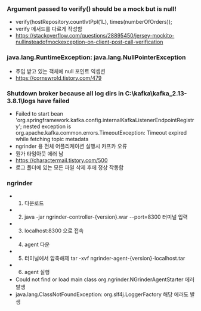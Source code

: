 ### Argument passed to verify() should be a mock but is null!

- verify(hostRepository.countIvtPpl(1L), times(numberOfOrders));
- verify 메서드를 다르게 작성함
- https://stackoverflow.com/questions/28895450/jersey-mockito-nullinsteadofmockexception-on-client-post-call-verification

### java.lang.RuntimeException: java.lang.NullPointerException

- 주입 받고 있는 객체에 null 포인트 익셉션
- https://cornswrold.tistory.com/479

### Shutdown broker because all log dirs in C:\kafka\kafka_2.13-3.8.1\logs have failed

- Failed to start bean 'org.springframework.kafka.config.internalKafkaListenerEndpointRegistry'; nested exception is org.apache.kafka.common.errors.TimeoutException: Timeout expired while fetching topic metadata
- ngrinder 용 전체 어플리케이션 실행시 카프카 오류
- 뭔가 타임아웃 에러 남
- https://charactermail.tistory.com/500
- 로그 폴더에 있는 모든 파일 삭제 후에 정상 작동함

### ngrinder

- 1. 다운로드
- 2. java -jar ngrinder-controller-{version}.war --port=8300 터미널 입력
- 3. localhost:8300 으로 접속
- 4. agent 다운
- 5. 터미널에서 압축해제 tar -xvf ngrinder-agent-{version}-localhost.tar
- 6. agent 실행
- Could not find or load main class org.ngrinder.NGrinderAgentStarter 에러 발생
- java.lang.ClassNotFoundException: org.slf4j.LoggerFactory 해당 에러도 발생
